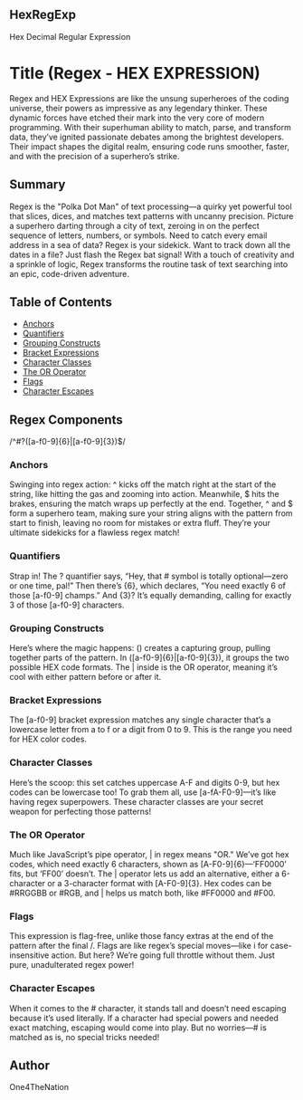## HexRegExp
Hex Decimal Regular Expression 

# Title (Regex - HEX EXPRESSION)

Regex and HEX Expressions are like the unsung superheroes of the coding universe, their powers as impressive as any legendary thinker. These dynamic forces have etched their mark into the very core of modern programming. With their superhuman ability to match, parse, and transform data, they’ve ignited passionate debates among the brightest developers. Their impact shapes the digital realm, ensuring code runs smoother, faster, and with the precision of a superhero’s strike.

## Summary

Regex is the "Polka Dot Man" of text processing—a quirky yet powerful tool that slices, dices, and matches text patterns with uncanny precision. Picture a superhero darting through a city of text, zeroing in on the perfect sequence of letters, numbers, or symbols. Need to catch every email address in a sea of data? Regex is your sidekick. Want to track down all the dates in a file? Just flash the Regex bat signal! With a touch of creativity and a sprinkle of logic, Regex transforms the routine task of text searching into an epic, code-driven adventure.

## Table of Contents

- [Anchors](#anchors)
- [Quantifiers](#quantifiers)
- [Grouping Constructs](#grouping-constructs)
- [Bracket Expressions](#bracket-expressions)
- [Character Classes](#character-classes)
- [The OR Operator](#the-or-operator)
- [Flags](#flags)
- [Character Escapes](#character-escapes)

## Regex Components

/^#?([a-f0-9]{6}|[a-f0-9]{3})$/

### Anchors

Swinging into regex action: ^ kicks off the match right at the start of the string, like hitting the gas and zooming into action. Meanwhile, $ hits the brakes, ensuring the match wraps up perfectly at the end. Together, ^ and $ form a superhero team, making sure your string aligns with the pattern from start to finish, leaving no room for mistakes or extra fluff. They’re your ultimate sidekicks for a flawless regex match!

### Quantifiers

Strap in! The ? quantifier says, “Hey, that # symbol is totally optional—zero or one time, pal!” Then there’s {6}, which declares, “You need exactly 6 of those [a-f0-9] champs.” And {3}? It’s equally demanding, calling for exactly 3 of those [a-f0-9] characters.

### Grouping Constructs

Here’s where the magic happens: () creates a capturing group, pulling together parts of the pattern. In ([a-f0-9]{6}|[a-f0-9]{3}), it groups the two possible HEX code formats. The | inside is the OR operator, meaning it’s cool with either pattern before or after it.

### Bracket Expressions

The [a-f0-9] bracket expression matches any single character that’s a lowercase letter from a to f or a digit from 0 to 9. This is the range you need for HEX color codes.

### Character Classes

Here’s the scoop: this set catches uppercase A-F and digits 0-9, but hex codes can be lowercase too! To grab them all, use [a-fA-F0-9]—it’s like having regex superpowers. These character classes are your secret weapon for perfecting those patterns!

### The OR Operator

Much like JavaScript’s pipe operator, | in regex means "OR." We’ve got hex codes, which need exactly 6 characters, shown as [A-F0-9]{6}—‘FF0000’ fits, but ‘FF00’ doesn’t. The | operator lets us add an alternative, either a 6-character or a 3-character format with [A-F0-9]{3}. Hex codes can be #RRGGBB or #RGB, and | helps us match both, like #FF0000 and #F00.

### Flags

This expression is flag-free, unlike those fancy extras at the end of the pattern after the final /. Flags are like regex’s special moves—like i for case-insensitive action. But here? We’re going full throttle without them. Just pure, unadulterated regex power!

### Character Escapes

When it comes to the # character, it stands tall and doesn’t need escaping because it’s used literally. If a character had special powers and needed exact matching, escaping would come into play. But no worries—# is matched as is, no special tricks needed!


## Author
One4TheNation